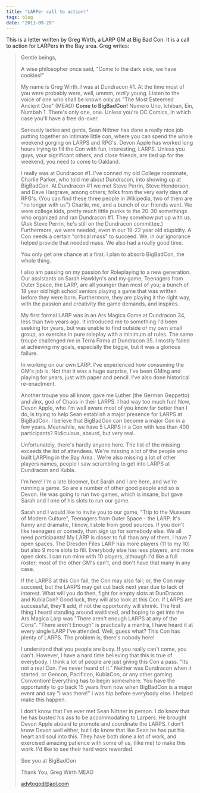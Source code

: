 ```yaml
---
title: "LARPer call to action!"
tags: blog
date: "2011-09-29"
---
```


This is a letter written by Greg Wirth, a LARP GM at Big Bad Con. It is a call to action for LARPers in the Bay area. Greg writes:

> Gentle beings,
> 
> A wise philosopher once said, "Come to the dark side, we have cookies!"
> 
> My name is Greg Wirth. I was at Dundracon #1. At the time most of you were probably were, well, ummm, _really_ young. Listen to the voice of one who shall be known only as "The Most Esteemed Ancient One" (MEAO) **Come to BigBadCon!** Numero Uno, Ichiban, Ein, Numbah 1. There's only one, one. Unless you're DC Comics, in which case you'll have a free do-over.
> 
> Seriously ladies and gents, Sean Nittner has done a really nice job putting together an intimate little con, where you can spend the whole weekend gorging on LARPS and RPG's. Devon Apple has worked long hours trying to fill the Con with fun, interesting, LARPS. Unless you guys, your significant others, and close friends, are tied up for the weekend, you need to come to Oakland.
> 
> I really was at Dundracon #1. I've conned my old College roommate, Charlie Parker, who told me about Dundracon, into showing up at BigBadCon. At Dundracon #1 we met Steve Perrin, Steve Henderson, and Dave Hargrave, among others; folks from the very early days of RPG's. (You can find these three people in Wikipedia, two of them are "no longer with us") Charlie, me, and a bunch of our friends went. We were college kids, pretty much little punks to the 20-30 somethings who organized and ran Dundracon #1. They somehow put up with us. (Ask Steve Perrin, he's still on the Dundracon committee.) Furthermore, we were needed, even in our 19-22 year old stupidity. A Con needs a certain "critical mass" to succeed. We, in our ignorance helped provide that needed mass. We also had a really good time.
> 
> You only get one chance at a first. I plan to absorb BigBadCon, the whole thing.
> 
> I also am passing on my passion for Roleplaying to a new generation. Our assistants on Sarah Hawklyn's and my game, Teenagers from Outer Space, the LARP, are all younger than most of you; a bunch of 18 year old high school seniors playing a game that was written before they were born. Furthermore, they are playing it the right way, with the passion and creativity the game demands, and inspires.
> 
> My first formal LARP was in an Ars Magica Game at Dundracon 34, less than two years ago. It introduced me to something I'd been seeking for years, but was unable to find outside of my own small group, an exercise in pure roleplay with a minimum of rules. The same troupe challenged me in Terra Firma at Dundracon 35. I mostly failed at achieving my goals, especially the biggie, but it was a glorious failure.
> 
> In working on our own LARP. I've experienced how consuming the GM's job is. Not that it was a huge surprise, I've been GMing and playing for years, just with paper and pencil. I've also done historical re-enactment.
> 
> Another troupe you all know, gave me Luther (the German Geppetto) and Jinx, god of Chaos in their LARPS. I had way too much fun! Now, Devon Apple, who I'm well aware most of you know far better than I do, is trying to help Sean establish a major presence for LARPS at BigBadCon. I believe that BigBadCon can become a major Con in a few years. Meanwhile, we have 5 LARPS in a Con with less than 400 participants? Ridiculous, absurd, but very real.
> 
> Unfortunately, there's hardly anyone here. The list of the missing exceeds the list of attendees. We're missing a lot of the people who built LARPing in the Bay Area . We're also missing a lot of other players names, people I saw scrambling to get into LARPS at Dundracon and Kubla.
> 
> I'm here! I'm a late bloomer, but Sarah and I are here, and we're running a game. So are a number of other good people and so is Devon. He was going to run two games, which is insane, but gave Sarah and I one of his slots to run our game.
> 
> Sarah and I would like to invite you to our game, "Trip to the Museum of Modern Culture", Teenagers from Outer Space - the LARP. It's funny and dramatic, I know, I stole from good sources. If you don't like teenagers or comedy, than sign up for somebody else. We all need participants! My LARP is closer to full than any of them, I have 7 open spaces. The Dresden Files LARP has more players (11 to my 10) but also 9 more slots to fill. Everybody else has less players, and more open slots. I can run mine with 10 players, although I'd like a full roster; most of the other GM's can't, and don't have that many in any case.
> 
> If the LARPS at this Con fail, the Con may also fail; or, the Con may succeed, but the LARPS may get cut back next year due to lack of interest. What will you do then, fight for empty slots at DunDracon and KublaCon? Good luck, they will also look at this Con. If LARPS are successful, they'll add, if not the opportunity will shrink. The first thing I heard standing around waitlisted, and hoping to get into the Ars Magica Larp was "There aren't enough LARPS at any of the Cons". "There aren't Enough" is practically a mantra, I have heard it at every single LARP I've attended. Well, guess what? This Con has plenty of LARPS. The problem is, there's nobody here!
> 
> I understand that you people are busy. If you really can't come, you can't. However, I have a hard time believing that this is true of everybody. I think a lot of people are just giving this Con a pass. "Its not a real Con. I've never heard of it." Neither was Dundracon when it started, or Gencon, Pacificon, KublaCon, or any other gaming Convention! Everything has to begin somewhere. You have the opportunity to go back 15 years from now when BigBadCon is a major event and say "I was there!" I was hip before everybody else. I helped make this happen.
> 
> I don't know that I've ever met Sean Nittner in person. I do know that he has busted his ass to be accommodating to Larpers. He brought Devon Apple aboard to promote and coordinate the LARPS. I don't know Devon well either, but I do know that like Sean he has put his heart and soul into this. They have both done a lot of work, and exercised amazing patience with some of us, (like me) to make this work. I'd like to see their hard work rewarded.
> 
> See you at BigBadCon
> 
> Thank You, Greg Wirth MEAO
> 
> advtogod@aol.com
